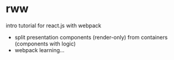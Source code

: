 # rww

intro tutorial for react.js with webpack
* split presentation components (render-only) from containers (components with logic)
* webpack learning...
